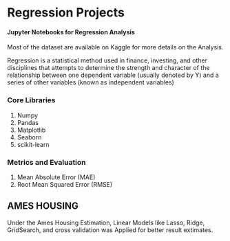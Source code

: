 # Regression Projects
#### Jupyter Notebooks for Regression Analysis
Most of the dataset are available on Kaggle for more details on the Analysis.
<br>

Regression is a statistical method used in finance, investing, and other disciplines that attempts to determine the strength and character of the relationship between one dependent variable (usually denoted by Y) and a series of other variables (known as independent variables)

### Core Libraries
1. Numpy
2. Pandas
3. Matplotlib
4. Seaborn
5. scikit-learn

### Metrics and Evaluation
1. Mean Absolute Error (MAE)
2. Root Mean Squared Error (RMSE)


## AMES HOUSING
Under the Ames Housing Estimation, Linear Models like Lasso, Ridge, GridSearch, and cross validation was Applied for better result extimates. 
